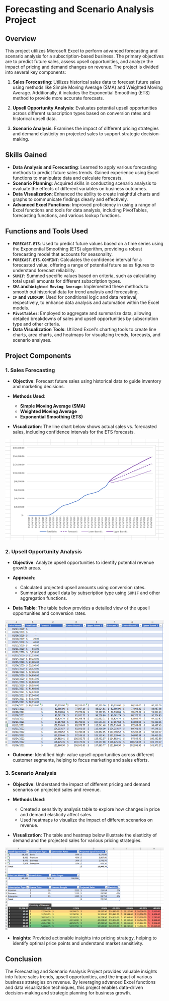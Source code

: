 # Forecasting and Scenario Analysis Project

## Overview

This project utilizes Microsoft Excel to perform advanced forecasting and scenario analysis for a subscription-based business. The primary objectives are to predict future sales, assess upsell opportunities, and analyze the impact of pricing and demand changes on revenue. The project is divided into several key components:

1. **Sales Forecasting**: Utilizes historical sales data to forecast future sales using methods like Simple Moving Average (SMA) and Weighted Moving Average. Additionally, it includes the Exponential Smoothing (ETS) method to provide more accurate forecasts.
   
2. **Upsell Opportunity Analysis**: Evaluates potential upsell opportunities across different subscription types based on conversion rates and historical upsell data.

3. **Scenario Analysis**: Examines the impact of different pricing strategies and demand elasticity on projected sales to support strategic decision-making.

## Skills Gained

- **Data Analysis and Forecasting**: Learned to apply various forecasting methods to predict future sales trends. Gained experience using Excel functions to manipulate data and calculate forecasts.
- **Scenario Planning**: Acquired skills in conducting scenario analysis to evaluate the effects of different variables on business outcomes.
- **Data Visualization**: Enhanced the ability to create insightful charts and graphs to communicate findings clearly and effectively.
- **Advanced Excel Functions**: Improved proficiency in using a range of Excel functions and tools for data analysis, including PivotTables, forecasting functions, and various lookup functions.

## Functions and Tools Used

- **`FORECAST.ETS`**: Used to predict future values based on a time series using the Exponential Smoothing (ETS) algorithm, providing a robust forecasting model that accounts for seasonality.
- **`FORECAST.ETS.CONFINT`**: Calculates the confidence interval for a forecasted value, offering a range of potential future sales figures to understand forecast reliability.
- **`SUMIF`**: Summed specific values based on criteria, such as calculating total upsell amounts for different subscription types.
- **`SMA` and `Weighted Moving Average`**: Implemented these methods to smooth out historical data for trend analysis and forecasting.
- **`IF` and `VLOOKUP`**: Used for conditional logic and data retrieval, respectively, to enhance data analysis and automation within the Excel models.
- **`PivotTables`**: Employed to aggregate and summarize data, allowing detailed breakdowns of sales and upsell opportunities by subscription type and other criteria.
- **Data Visualization Tools**: Utilized Excel's charting tools to create line charts, area charts, and heatmaps for visualizing trends, forecasts, and scenario analyses.

## Project Components

### 1. **Sales Forecasting**

- **Objective**: Forecast future sales using historical data to guide inventory and marketing decisions.
- **Methods Used**:
  - **Simple Moving Average (SMA)**
  - **Weighted Moving Average**
  - **Exponential Smoothing (ETS)**
  
- **Visualization**: The line chart below shows actual sales vs. forecasted sales, including confidence intervals for the ETS forecasts.

![Sales Forecasting Graph](ForeCastingGraph.png)

### 2. **Upsell Opportunity Analysis**

- **Objective**: Analyze upsell opportunities to identify potential revenue growth areas.
- **Approach**:
  - Calculated projected upsell amounts using conversion rates.
  - Summarized upsell data by subscription type using `SUMIF` and other aggregation functions.

- **Data Table**: The table below provides a detailed view of the upsell opportunities and conversion rates.

![Upsell Opportunity Analysis Table](ForecastingTable.png)

- **Outcome**: Identified high-value upsell opportunities across different customer segments, helping to focus marketing and sales efforts.

### 3. **Scenario Analysis**

- **Objective**: Understand the impact of different pricing and demand scenarios on projected sales and revenue.
- **Methods Used**:
  - Created a sensitivity analysis table to explore how changes in price and demand elasticity affect sales.
  - Used heatmaps to visualize the impact of different scenarios on revenue.

- **Visualization**: The table and heatmap below illustrate the elasticity of demand and the projected sales for various pricing strategies.

![Scenario Analysis Table](ScenarioAnalysis.png)

- **Insights**: Provided actionable insights into pricing strategy, helping to identify optimal price points and understand market sensitivity.

## Conclusion

The Forecasting and Scenario Analysis Project provides valuable insights into future sales trends, upsell opportunities, and the impact of various business strategies on revenue. By leveraging advanced Excel functions and data visualization techniques, this project enables data-driven decision-making and strategic planning for business growth.
